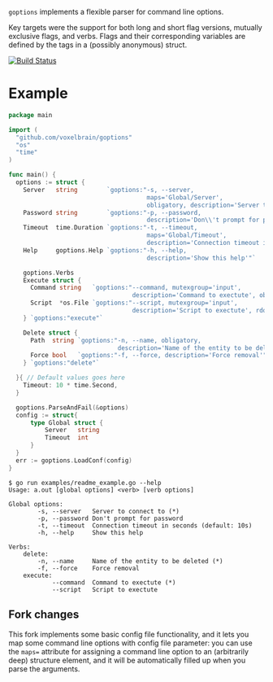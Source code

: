 `goptions` implements a flexible parser for command line options.

Key targets were the support for both long and short flag versions, mutually
exclusive flags, and verbs. Flags and their corresponding variables are defined
by the tags in a (possibly anonymous) struct.

[![Build Status](https://drone.io/github.com/inercia/goptions/status.png)](https://drone.io/github.com/inercia/goptions/latest)


# Example

```Go
package main

import (
  "github.com/voxelbrain/goptions"
  "os"
  "time"
)

func main() {
  options := struct {
    Server   string        `goptions:"-s, --server,
                                      maps='Global/Server',
                                      obligatory, description='Server to connect to'"`
    Password string        `goptions:"-p, --password,
                                      description='Don\\'t prompt for password'"`
    Timeout  time.Duration `goptions:"-t, --timeout,
                                      maps='Global/Timeout',
                                      description='Connection timeout in seconds'"`
    Help     goptions.Help `goptions:"-h, --help,
                                      description='Show this help'"`

    goptions.Verbs
    Execute struct {
      Command string   `goptions:"--command, mutexgroup='input',
                                  description='Command to exectute', obligatory"`
      Script  *os.File `goptions:"--script, mutexgroup='input',
                                  description='Script to exectute', rdonly"`
    } `goptions:"execute"`

    Delete struct {
      Path  string `goptions:"-n, --name, obligatory,
                              description='Name of the entity to be deleted'"`
      Force bool   `goptions:"-f, --force, description='Force removal'"`
    } `goptions:"delete"`

  }{ // Default values goes here
    Timeout: 10 * time.Second,
  }

  goptions.ParseAndFail(&options)
  config := struct{
      type Global struct {
          Server   string
          Timeout  int
      }
  }
  err := goptions.LoadConf(config)
}
```

```
$ go run examples/readme_example.go --help
Usage: a.out [global options] <verb> [verb options]

Global options:
        -s, --server   Server to connect to (*)
        -p, --password Don't prompt for password
        -t, --timeout  Connection timeout in seconds (default: 10s)
        -h, --help     Show this help

Verbs:
    delete:
        -n, --name     Name of the entity to be deleted (*)
        -f, --force    Force removal
    execute:
            --command  Command to exectute (*)
            --script   Script to exectute
```

## Fork changes

This fork implements some basic config file functionality, and it lets you map some command line options with config file parameter: you can use the `maps=` attribute for assigning a command line option to an (arbitrarily deep) structure element, and it will be automatically filled up when you parse the arguments.
